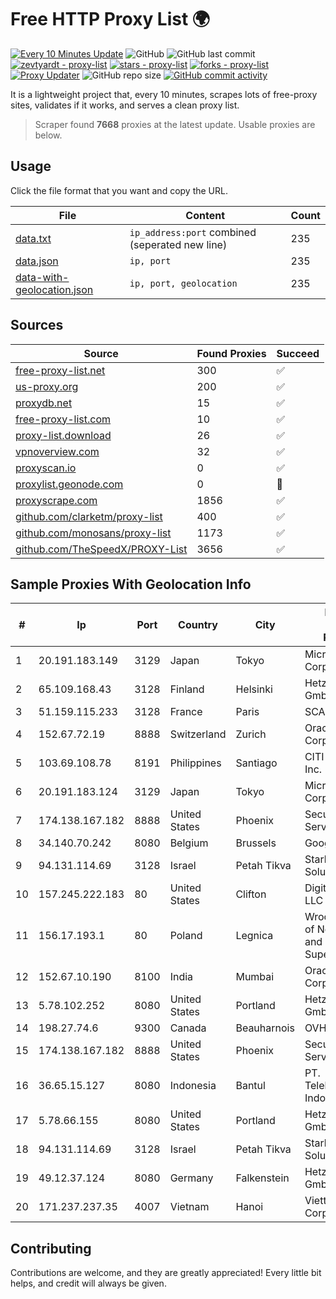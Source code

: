 
# Free HTTP Proxy List 🌍

[![Every 10 Minutes Update](https://github.com/mertguvencli/http-proxy-list/actions/workflows/main.yml/badge.svg?branch=main)](https://github.com/mertguvencli/http-proxy-list/actions/workflows/main.yml)
![GitHub](https://img.shields.io/github/license/mertguvencli/http-proxy-list)
![GitHub last commit](https://img.shields.io/github/last-commit/mertguvencli/http-proxy-list)
[![zevtyardt - proxy-list](https://img.shields.io/static/v1?label=zevtyardt&message=proxy-list&color=blue&logo=github)](https://github.com/zevtyardt/proxy-list "Go to GitHub repo")
[![stars - proxy-list](https://img.shields.io/github/stars/zevtyardt/proxy-list?style=social)](https://github.com/zevtyardt/proxy-list)
[![forks - proxy-list](https://img.shields.io/github/forks/zevtyardt/proxy-list?style=social)](https://github.com/zevtyardt/proxy-list)
[![Proxy Updater](https://github.com/zevtyardt/proxy-list/workflows/Proxy%20Updater/badge.svg)](https://github.com/zevtyardt/proxy-list/actions?query=workflow:"Proxy+Updater")
![GitHub repo size](https://img.shields.io/github/repo-size/zevtyardt/proxy-list)
[![GitHub commit activity](https://img.shields.io/github/commit-activity/m/zevtyardt/proxy-list?logo=commits)](https://github.com/zevtyardt/proxy-list/commits/main)

It is a lightweight project that, every 10 minutes, scrapes lots of free-proxy sites, validates if it works, and serves a clean proxy list.

> Scraper found **7668** proxies at the latest update. Usable proxies are below.

## Usage

Click the file format that you want and copy the URL.

|File|Content|Count|
|----|-------|-----|
|[data.txt](https://raw.githubusercontent.com/mertguvencli/http-proxy-list/main/proxy-list/data.txt)|`ip_address:port` combined (seperated new line)|235|
|[data.json](https://raw.githubusercontent.com/mertguvencli/http-proxy-list/main/proxy-list/data.json)|`ip, port`|235|
|[data-with-geolocation.json](https://raw.githubusercontent.com/mertguvencli/http-proxy-list/main/proxy-list/data-with-geolocation.json)|`ip, port, geolocation`|235|

## Sources

|Source|Found Proxies|Succeed|
|------|-------------|-------|
|[free-proxy-list.net](https://free-proxy-list.net)|300|✅|
|[us-proxy.org](https://www.us-proxy.org)|200|✅|
|[proxydb.net](http://proxydb.net)|15|✅|
|[free-proxy-list.com](https://free-proxy-list.com/?page=&port=&type%5B%5D=http&type%5B%5D=https&up_time=0&search=Search)|10|✅|
|[proxy-list.download](https://www.proxy-list.download/HTTP)|26|✅|
|[vpnoverview.com](https://vpnoverview.com/privacy/anonymous-browsing/free-proxy-servers)|32|✅|
|[proxyscan.io](https://www.proxyscan.io)|0|✅|
|[proxylist.geonode.com](https://proxylist.geonode.com/api/proxy-list?limit=300&page=1&sort_by=lastChecked&sort_type=desc&protocols=http,https)|0|🚫|
|[proxyscrape.com](https://api.proxyscrape.com/v2/?request=displayproxies&protocol=http&timeout=10000&country=all&ssl=all&anonymity=all)|1856|✅|
|[github.com/clarketm/proxy-list](https://raw.githubusercontent.com/clarketm/proxy-list/master/proxy-list-raw.txt)|400|✅|
|[github.com/monosans/proxy-list](https://raw.githubusercontent.com/monosans/proxy-list/main/proxies/http.txt)|1173|✅|
|[github.com/TheSpeedX/PROXY-List](https://raw.githubusercontent.com/TheSpeedX/PROXY-List/master/http.txt)|3656|✅|


## Sample Proxies With Geolocation Info

|#|Ip|Port|Country|City|Internet Service Provider|
|-|--|----|-------|----|-------------------------|
|1|20.191.183.149|3129|Japan|Tokyo|Microsoft Corporation|
|2|65.109.168.43|3128|Finland|Helsinki|Hetzner Online GmbH|
|3|51.159.115.233|3128|France|Paris|SCALEWAY|
|4|152.67.72.19|8888|Switzerland|Zurich|Oracle Corporation|
|5|103.69.108.78|8191|Philippines|Santiago|CITI Cableworld Inc.|
|6|20.191.183.124|3129|Japan|Tokyo|Microsoft Corporation|
|7|174.138.167.182|8888|United States|Phoenix|Secured Servers LLC|
|8|34.140.70.242|8080|Belgium|Brussels|Google LLC|
|9|94.131.114.69|3128|Israel|Petah Tikva|Stark Industries Solutions LTD|
|10|157.245.222.183|80|United States|Clifton|DigitalOcean, LLC|
|11|156.17.193.1|80|Poland|Legnica|Wroclaw Centre of Networking and Supercomputing|
|12|152.67.10.190|8100|India|Mumbai|Oracle Corporation|
|13|5.78.102.252|8080|United States|Portland|Hetzner Online GmbH|
|14|198.27.74.6|9300|Canada|Beauharnois|OVH SAS|
|15|174.138.167.182|8888|United States|Phoenix|Secured Servers LLC|
|16|36.65.15.127|8080|Indonesia|Bantul|PT. Telekomunikasi Indonesia|
|17|5.78.66.155|8080|United States|Portland|Hetzner Online GmbH|
|18|94.131.114.69|3128|Israel|Petah Tikva|Stark Industries Solutions LTD|
|19|49.12.37.124|8080|Germany|Falkenstein|Hetzner Online GmbH|
|20|171.237.237.35|4007|Vietnam|Hanoi|Viettel Corporation|



## Contributing

Contributions are welcome, and they are greatly appreciated! Every
little bit helps, and credit will always be given.

